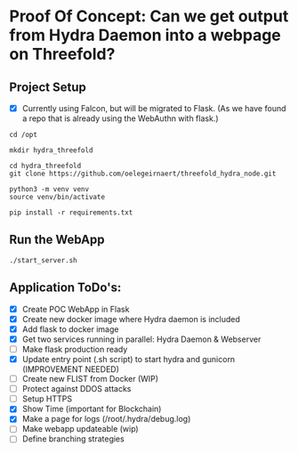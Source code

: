 # Proof Of Concept: Can we get output from Hydra Daemon into a webpage on Threefold?

## Project Setup

- [x] Currently using Falcon, but will be migrated to Flask. (As we have found a repo that is already using the WebAuthn with flask.)

~~~
cd /opt

mkdir hydra_threefold

cd hydra_threefold
git clone https://github.com/oelegeirnaert/threefold_hydra_node.git

python3 -m venv venv
source venv/bin/activate

pip install -r requirements.txt
~~~


## Run the WebApp

~~~
./start_server.sh
~~~

## Application ToDo's:
- [x] Create POC WebApp in Flask
- [x] Create new docker image where Hydra daemon is included
- [x] Add flask to docker image
- [x] Get two services running in parallel: Hydra Daemon & Webserver
- [ ] Make flask production ready
- [x] Update entry point (.sh script) to start hydra and gunicorn (IMPROVEMENT NEEDED)
- [ ] Create new FLIST from Docker (WIP)
- [ ] Protect against DDOS attacks
- [ ] Setup HTTPS
- [x] Show Time (important for Blockchain)
- [x] Make a page for logs (/root/.hydra/debug.log)
- [ ] Make webapp updateable (wip)
- [ ] Define branching strategies
